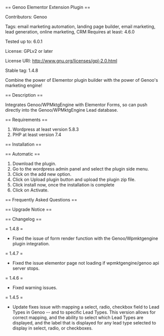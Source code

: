 == Genoo Elementor Extension Plugin ==

Contributors: Genoo 

Tags: email marketing automation, landing page builder, email marketing, lead generation, online marketing, CRM Requires at least: 4.6.0 

Tested up to: 6.0.1 

License: GPLv2 or later 

License URI: http://www.gnu.org/licenses/gpl-2.0.html 

Stable tag: 1.4.8


Combine the power of Elementor plugin builder with the power of Genoo's marketing engine!

== Description == 

Integrates Genoo/WPMktgEngine with Elementor Forms, so can push directly into the Genoo/WPMktgEngine Lead database.

== Requirements ==
1. Wordpress at least version 5.8.3
2. PHP at least version 7.4

== Installation ==

== Automatic ==
1. Download the plugin. 
2. Go to the wordpress admin panel and select the plugin side menu.
3. Click on the add new option.
4. Click on Upload plugin button and upload the plugin zip file.
5. Click install now, once the installation is complete
6. Click on Activate.


== Frequently Asked Questions ==

== Upgrade Notice ==

== Changelog ==

= 1.4.8 =

* Fixed the issue of form render function with the Genoo/Wpmktgengine plugin integration.

= 1.4.7 =

* Fixed the issue elementor page not loading if wpmktgengine/genoo api server stops.

= 1.4.6 =

* Fixed warning issues.

= 1.4.5 =

* Update fixes issue with mapping a select, radio, checkbox field to Lead Types in Genoo -- and to specific Lead   Types. This version allows for correct mapping, and the ability to select which Lead Types are displayed, and the label that is displayed for any lead type selected to display in select, radio, or checkboxes.